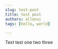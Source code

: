 ```yaml
---
slug: test-post
title: test post
authors: allonsi
tags: [hello, world]

---
```


Text test one two three
